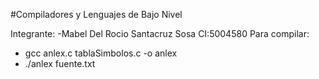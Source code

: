 #Compiladores y Lenguajes de Bajo Nivel

Integrante:
    -Mabel Del Rocio Santacruz Sosa CI:5004580
Para compilar:
* gcc anlex.c tablaSimbolos.c -o anlex
* ./anlex fuente.txt
